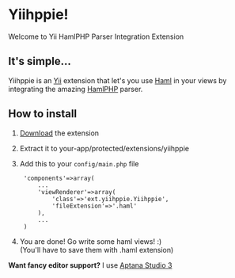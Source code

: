 # Yiihppie!

Welcome to Yii HamlPHP Parser Integration Extension

## It's simple...

Yiihppie is an [Yii](http://www.yiiframework.com) extension that let's you use [Haml](http://haml.info) in your views by integrating the amazing [HamlPHP](http://github.com/hamlphp/HamlPHP) parser.

## How to install

1. [Download](https://github.com/theblacksmith/Yiihppie/zipball/master) the extension
2. Extract it to your-app/protected/extensions/yiihppie
3. Add this to your `config/main.php` file

		'components'=>array(
			...
			'viewRenderer'=>array(
				'class'=>'ext.yiihppie.Yiihppie',
				'fileExtension'=>'.haml'
			),
			...
		)
4. You are done! Go write some haml views! :) <br/>
	(You'll have to save them with .haml extension)

**Want fancy editor support?** I use [Aptana Studio 3](http://www.aptana.com/products/studio3/download)